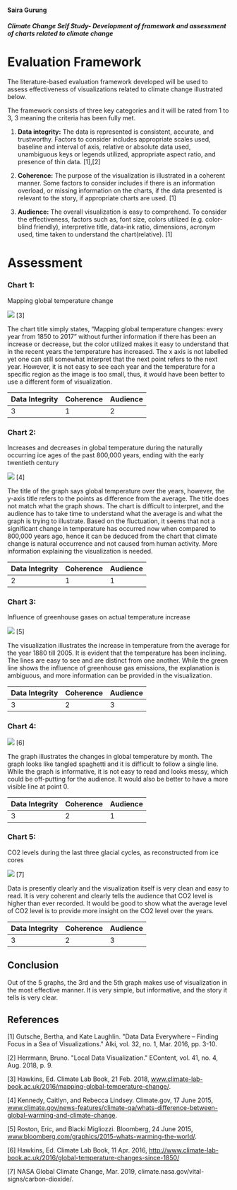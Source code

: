 #### Saira Gurung
##### Climate Change Self Study- Development of framework and assessment of charts related to climate change

# **Evaluation Framework**

The literature-based evaluation framework developed will be used to assess effectiveness of visualizations related to climate change illustrated below.

The framework consists of three key categories and it will be rated from 1 to 3, 3 meaning the criteria has been fully met.

1. **Data integrity:** The data is represented is consistent, accurate, and trustworthy. Factors to consider includes appropriate scales used, baseline and interval of axis, relative or absolute data used, unambiguous keys or legends utilized, appropriate aspect ratio, and presence of thin data. [1],[2]

2. **Coherence:** The purpose of the visualization is illustrated in a coherent manner. Some factors to consider includes if there is an information overload, or missing information on the charts, if the data presented is relevant to the story, if appropriate charts are used. [1]

3. **Audience:** The overall visualization is easy to comprehend. To consider the effectiveness, factors such as, font size, colors utilized (e.g. color-blind friendly), interpretive title, data-ink ratio, dimensions, acronym used, time taken to understand the chart(relative). [1]

# **Assessment**
### Chart 1: 
Mapping global temperature change

![](https://github.com/syragrg/ClimateChange-SelfStudyProject/blob/master/ChartsAssessed/chart1.png?raw=true)
[3]

The chart title simply states, “Mapping global temperature changes: every year from 1850 to 2017” without further information if there has been an increase or decrease, but the color utilized makes it easy to understand that in the recent years the temperature has increased. The x axis is not labelled yet one can still somewhat interpret that the next point refers to the next year. However, it is not easy to see each year and the temperature for a specific region as the image is too small, thus, it would have been better to use a different form of visualization.

Data Integrity | Coherence| Audience
------------ | ------------- | -------------
 3 | 1 | 2
 
### Chart 2:
Increases and decreases in global temperature during the naturally occurring ice ages of the past 800,000 years, ending with the early twentieth century

![](https://github.com/syragrg/ClimateChange-SelfStudyProject/blob/master/ChartsAssessed/chart%202.png?raw=true)
[4]
 
The title of the graph says global temperature over the years, however, the y-axis title refers to the points as difference from the average. The title does not match what the graph shows. The chart is difficult to interpret, and the audience has to take time to understand what the average is and what the graph is trying to illustrate. Based on the fluctuation, it seems that not a significant change in temperature has occurred now when compared to 800,000 years ago, hence it can be deduced from the chart that climate change is natural occurrence and not caused from human activity. More information explaining the visualization is needed.
 
 Data Integrity | Coherence| Audience
------------ | ------------- | -------------
 2 | 1 | 1

### Chart 3:
Influence of greenhouse gases on actual temperature increase

![](https://github.com/syragrg/ClimateChange-SelfStudyProject/blob/master/ChartsAssessed/chart3.png?raw=true)
[5]

The visualization illustrates the increase in temperature from the average for the year 1880 till 2005. It is evident that the temperature has been inclining. The lines are easy to see and are distinct from one another. While the green line shows the influence of greenhouse gas emissions, the explanation is ambiguous, and more information can be provided in the visualization. 

Data Integrity | Coherence| Audience
------------ | ------------- | -------------
 3 | 2 | 3

### Chart 4:

![](https://github.com/syragrg/ClimateChange-SelfStudyProject/blob/master/ChartsAssessed/chart%204.png?raw=true)
[6]

The graph illustrates the changes in global temperature by month. The graph looks like tangled spaghetti and it is difficult to follow a single line. While the graph is informative, it is not easy to read and looks messy, which could be off-putting for the audience. It would also be better to have a more visible line at point 0. 

Data Integrity | Coherence| Audience
------------ | ------------- | -------------
 3 | 2 | 1

### Chart 5:
CO2 levels during the last three glacial cycles, as reconstructed from ice cores

![](https://github.com/syragrg/ClimateChange-SelfStudyProject/blob/master/ChartsAssessed/chart5.png?raw=true)
[7]

Data is presently clearly and the visualization itself is very clean and easy to read. It is very coherent and clearly tells the audience that CO2 level is higher than ever recorded. It would be good to show what the average level of CO2 level is to provide more insight on the CO2 level over the years. 

Data Integrity | Coherence| Audience
------------ | ------------- | -------------
 3 |2  | 3

## Conclusion

Out of the 5 graphs, the 3rd and the 5th graph makes use of visualization in the most effective manner. It is very simple, but informative, and the story it tells is very clear. 

## References


[1] Gutsche, Bertha, and Kate Laughlin. "Data Data Everywhere – Finding Focus in a Sea of Visualizations." Alki, vol. 32, no. 1, Mar. 2016, pp. 3-10.

[2] Herrmann, Bruno. "Local Data Visualization." EContent, vol. 41, no. 4, Aug. 2018, p. 9.

[3] Hawkins, Ed. Climate Lab Book, 21 Feb. 2018, www.climate-lab-book.ac.uk/2016/mapping-global-temperature-change/.

[4] Kennedy, Caitlyn, and Rebecca Lindsey. Climate.gov, 17 June 2015, www.climate.gov/news-features/climate-qa/whats-difference-between-global-warming-and-climate-change.

[5] Roston, Eric, and Blacki Migliozzi. Bloomberg, 24 June 2015, www.bloomberg.com/graphics/2015-whats-warming-the-world/.

[6] Hawkins, Ed. Climate Lab Book, 11 Apr. 2016, http://www.climate-lab-book.ac.uk/2016/global-temperature-changes-since-1850/

[7] NASA Global Climate Change, Mar. 2019, climate.nasa.gov/vital-signs/carbon-dioxide/.




